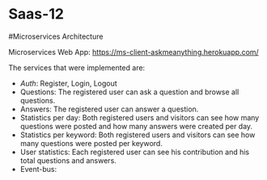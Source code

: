 # Saas-12

#Microservices Architecture

Microservices Web App: https://ms-client-askmeanything.herokuapp.com/

The services that were implemented are:

* *Auth*: Register, Login, Logout
* Questions: The registered user can ask a question and browse all questions.
* Answers: The registered user can answer a question.
* Statistics per day: Both registered users and visitors can see how many questions were posted and how many answers were created per day.
* Statistics per keyword: Both registered users and visitors can see how many questions were posted per keyword.
* User statistics: Each registered user can see his contribution and his total questions and answers.
* Event-bus: 
